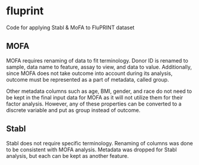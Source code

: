 # fluprint
Code for applying Stabl &amp; MoFA to FluPRINT dataset

## MOFA
MOFA requires renaming of data to fit terminology. Donor ID is renamed to sample, data name to feature, assay to view, and data to value. Additionally, since MOFA does not take outcome into account during its analysis, outcome must be represented as a part of metadata, called group. 

Other metadata columns such as age, BMI, gender, and race do not need to be kept in the final input data for MOFA as it will not utilize them for their factor analysis. However, any of these properties can be converted to a discrete variable and put as group instead of outcome. 

## Stabl
Stabl does not require specific terminology. Renaming of columns was done to be consistent with MOFA analysis. Metadata was dropped for Stabl analysis, but each can be kept as another feature. 

